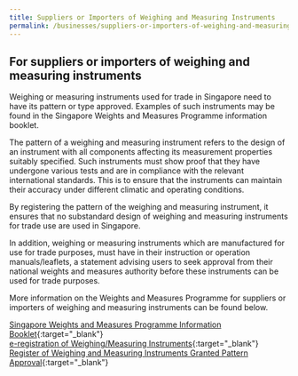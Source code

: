 ```yaml
---
title: Suppliers or Importers of Weighing and Measuring Instruments
permalink: /businesses/suppliers-or-importers-of-weighing-and-measuring-instruments
---
```

## For suppliers or importers of weighing and measuring instruments 

Weighing or measuring instruments used for trade in Singapore need to have its pattern or type approved. Examples of such instruments may be found in the Singapore Weights and Measures Programme information booklet.
 
The pattern of a weighing and measuring instrument refers to the design of an instrument with all components affecting its measurement properties suitably specified. Such instruments must show proof that they have undergone various tests and are in compliance with the relevant international standards. This is to ensure that the instruments can maintain their accuracy under different climatic and operating conditions. 

By registering the pattern of the weighing and measuring instrument, it ensures that no substandard design of weighing and measuring instruments for trade use are used in Singapore.

In addition, weighing or measuring instruments which are manufactured for use for trade purposes, must have in their instruction or operation manuals/leaflets, a statement advising users to  seek  approval  from  their  national  weights  and  measures  authority  before  these instruments can be used for trade purposes.

More information on the Weights and Measures Programme for suppliers or importers of weighing and measuring instruments can be found below.

[Singapore Weights and Measures Programme Information Booklet](/files/businesses/wmo_info_booklet.pdf){:target="_blank"}\
[e-registration of Weighing/Measuring Instruments](https://cpsa.enterprisesg.gov.sg/totalagility/forms/cpssite/PublicTermsAndCondition.form?STR_FORM=PatternRegistration%20Submit.form){:target="_blank"}\
[Register of Weighing and Measuring Instruments Granted Pattern Approval](https://cpsa.enterprisesg.gov.sg/totalagility/forms/cpssite/PUBSearchGPA.form){:target="_blank"}
